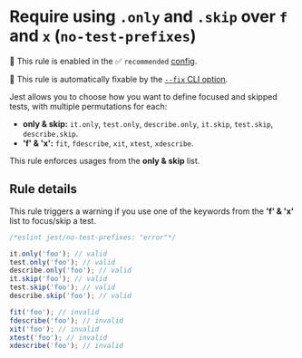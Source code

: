 # Require using `.only` and `.skip` over `f` and `x` (`no-test-prefixes`)

💼 This rule is enabled in the ✅ `recommended`
[config](https://github.com/jest-community/eslint-plugin-jest/blob/main/README.md#shareable-configurations).

🔧 This rule is automatically fixable by the
[`--fix` CLI option](https://eslint.org/docs/latest/user-guide/command-line-interface#--fix).

<!-- end auto-generated rule header -->

Jest allows you to choose how you want to define focused and skipped tests, with
multiple permutations for each:

- **only & skip:** `it.only`, `test.only`, `describe.only`, `it.skip`,
  `test.skip`, `describe.skip`.
- **'f' & 'x':** `fit`, `fdescribe`, `xit`, `xtest`, `xdescribe`.

This rule enforces usages from the **only & skip** list.

## Rule details

This rule triggers a warning if you use one of the keywords from the **'f' &
'x'** list to focus/skip a test.

```js
/*eslint jest/no-test-prefixes: "error"*/

it.only('foo'); // valid
test.only('foo'); // valid
describe.only('foo'); // valid
it.skip('foo'); // valid
test.skip('foo'); // valid
describe.skip('foo'); // valid

fit('foo'); // invalid
fdescribe('foo'); // invalid
xit('foo'); // invalid
xtest('foo'); // invalid
xdescribe('foo'); // invalid
```
